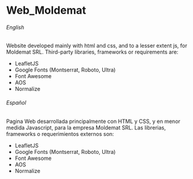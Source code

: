 # Web_Moldemat

###### English
Website developed mainly with html and css, and to a lesser extent js, for Moldemat SRL.
Third-party libraries, frameworks or requirements are:
* LeafletJS
* Google Fonts (Montserrat, Roboto, Ultra)
* Font Awesome
* AOS
* Normalize

###### Español
Pagina Web desarrollada principalmente con HTML y CSS, y en menor medida Javascript, para la empresa Moldemat SRL.
Las librerias, frameworks o requerimientos externos son:
* LeafletJS
* Google Fonts (Montserrat, Roboto, Ultra)
* Font Awesome
* AOS
* Normalize
